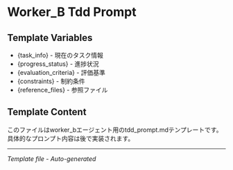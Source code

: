 # Worker_B Tdd Prompt

## Template Variables
- {task_info} - 現在のタスク情報
- {progress_status} - 進捗状況
- {evaluation_criteria} - 評価基準
- {constraints} - 制約条件
- {reference_files} - 参照ファイル

## Template Content
このファイルはworker_bエージェント用のtdd_prompt.mdテンプレートです。
具体的なプロンプト内容は後で実装されます。

---
*Template file - Auto-generated*
